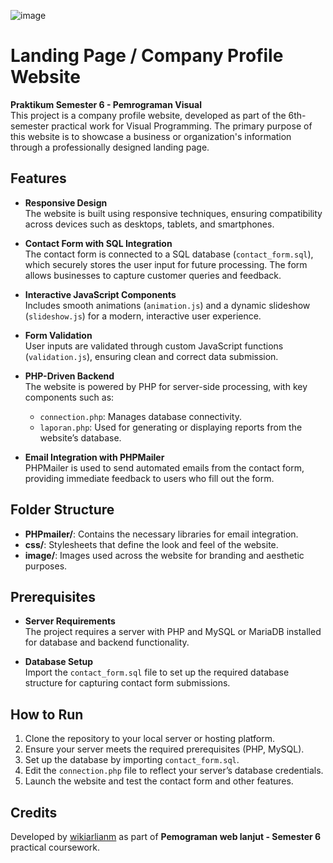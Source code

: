 
![image](https://github.com/user-attachments/assets/6017d36d-e25f-4c1b-a4fa-dbadc236f348)


# Landing Page / Company Profile Website

**Praktikum Semester 6 - Pemrograman Visual**  
This project is a company profile website, developed as part of the 6th-semester practical work for Visual Programming. The primary purpose of this website is to showcase a business or organization's information through a professionally designed landing page.

## Features

- **Responsive Design**  
  The website is built using responsive techniques, ensuring compatibility across devices such as desktops, tablets, and smartphones.

- **Contact Form with SQL Integration**  
  The contact form is connected to a SQL database (`contact_form.sql`), which securely stores the user input for future processing. The form allows businesses to capture customer queries and feedback.

- **Interactive JavaScript Components**  
  Includes smooth animations (`animation.js`) and a dynamic slideshow (`slideshow.js`) for a modern, interactive user experience.

- **Form Validation**  
  User inputs are validated through custom JavaScript functions (`validation.js`), ensuring clean and correct data submission.

- **PHP-Driven Backend**  
  The website is powered by PHP for server-side processing, with key components such as:
  - `connection.php`: Manages database connectivity.
  - `laporan.php`: Used for generating or displaying reports from the website’s database.

- **Email Integration with PHPMailer**  
  PHPMailer is used to send automated emails from the contact form, providing immediate feedback to users who fill out the form.

## Folder Structure

- **PHPmailer/**: Contains the necessary libraries for email integration.
- **css/**: Stylesheets that define the look and feel of the website.
- **image/**: Images used across the website for branding and aesthetic purposes.

## Prerequisites

- **Server Requirements**  
  The project requires a server with PHP and MySQL or MariaDB installed for database and backend functionality.
  
- **Database Setup**  
  Import the `contact_form.sql` file to set up the required database structure for capturing contact form submissions.

## How to Run

1. Clone the repository to your local server or hosting platform.
2. Ensure your server meets the required prerequisites (PHP, MySQL).
3. Set up the database by importing `contact_form.sql`.
4. Edit the `connection.php` file to reflect your server’s database credentials.
5. Launch the website and test the contact form and other features.

## Credits

Developed by [wikiarlianm](https://github.com/wikiarlianm) as part of **Pemograman web lanjut - Semester 6** practical coursework.
